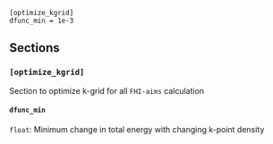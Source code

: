 ```
[optimize_kgrid]
dfunc_min = 1e-3
```

## Sections

### `[optimize_kgrid]`

Section to optimize k-grid for all `FHI-aims` calculation

#### `dfunc_min`

`float`: Minimum change in total energy with changing k-point density